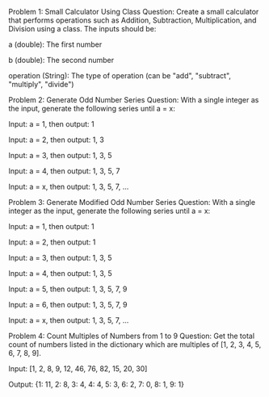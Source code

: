 Problem 1: Small Calculator Using Class
Question: Create a small calculator that performs operations such as Addition, Subtraction, Multiplication, and Division using a class. The inputs should be:

a (double): The first number

b (double): The second number

operation (String): The type of operation (can be "add", "subtract", "multiply", "divide")

Problem 2: Generate Odd Number Series
Question: With a single integer as the input, generate the following series until a = x:

Input: a = 1, then output: 1

Input: a = 2, then output: 1, 3

Input: a = 3, then output: 1, 3, 5

Input: a = 4, then output: 1, 3, 5, 7

Input: a = x, then output: 1, 3, 5, 7, ...

Problem 3: Generate Modified Odd Number Series
Question: With a single integer as the input, generate the following series until a = x:

Input: a = 1, then output: 1

Input: a = 2, then output: 1

Input: a = 3, then output: 1, 3, 5

Input: a = 4, then output: 1, 3, 5

Input: a = 5, then output: 1, 3, 5, 7, 9

Input: a = 6, then output: 1, 3, 5, 7, 9

Input: a = x, then output: 1, 3, 5, 7, ...

Problem 4: Count Multiples of Numbers from 1 to 9
Question: Get the total count of numbers listed in the dictionary which are multiples of [1, 2, 3, 4, 5, 6, 7, 8, 9].

Input: [1, 2, 8, 9, 12, 46, 76, 82, 15, 20, 30]

Output: {1: 11, 2: 8, 3: 4, 4: 4, 5: 3, 6: 2, 7: 0, 8: 1, 9: 1}


